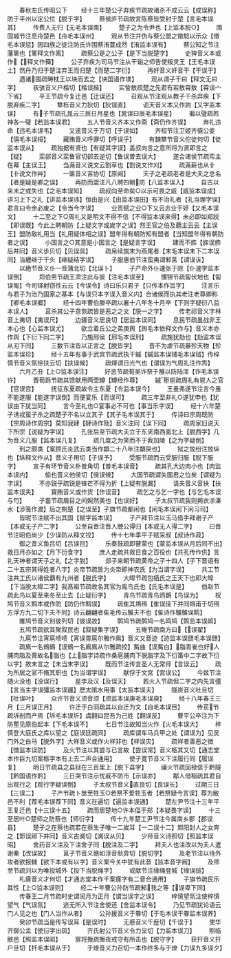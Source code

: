 <!-- { "loadSidebar": true } -->
　　春秋左氏传昭公下
　　经十三年楚公子弃疾节疏故诸杀不成云云【成误称】防于平州以定公位【脱于字】
　　蔡侯庐节疏故言陈蔡皆受封于楚【言毛本误其】
　　传费人无归【无毛本误南】
　　楚子之为令尹也【上监本脱○】
　　围固城节注息舟楚邑【舟毛本误州】
　　观从节注并伪与蔡公盟之徴騐以示众【徴毛本误惩】因四族之徒注防氏许围蔡洧蔓成然【洧监本误有】
　　蔡公知之节注藩篱也【篱释文作离】
　　疏蔡公是之公子【是下当脱楚字】
　　史猈音义本或作【释文作篺】
　　公子弃疾为司马节注从干谿之师告使叛灵王【王毛本误土】然丹乃归于楚注弃王而归楚【而楚二字衍】
　　再奸音义奸音干【干误于】
　　遇诸围疏畴枕王以块而去之【块国语作墣】
　　观从谓子干曰【释文无曰字】
　　夜骇音义户楷切【楷误揩】
　　实訾敖疏楚之先君有若敖霄敖【霄误宀下省】
　　平王节疏今复迁邑【迁误还】
　　召观从节注观从教子干杀弃疾【下脱弃疾二字】
　　犨栎音义力狄切【狄误直】
　　诟天音义本又作訽【又字监本误】
　　有子节疏孔晁云三辰日月星也【晁误曰辰毛本误星】
　　徧以璧疏若神各一璧【若监本误君】
　　五人节音义齐本又作斋【斋仍作齐误】
　　弃礼违命【违毛本误韦】
　　又逺音义于万切【于误如】
　　齐桓节注卫姬齐僖公妾【僖毛本误桓】
　　藏贿音义呼罪切【呼误乎】
　　有魏犨节音义佗徒何切【徒监本误从】
　　疏独据有贤也【有疑其字误】盖叔向言之意所将为贤即言之【疑】
　　栾郤音义栾鲁官切郤去逆切【鲁误曽去误大】
　　遂合诸侯节疏帟主在幕【主误王】
　　刍荛音义说文云割草也【割说文作刈】
　　疏荛薪也从卝【卝说文作艸】
　　一箧音义苦协切【原阙】
　　天子之老疏老者是大夫之总名【者是疑是卿之误】
　　再防而盟注凡八聘四朝防【八监本误入】
　　自古以来未之或失也【之毛本误知】
　　疏叔向至命矣○以示可畏之威【威监本误成】讲习上下之礼【讲监本误讳】恒由是兴【由监本误田】有不治礼者【礼当理字误】君言曰令余必废之【令当今字误】
　　业贡赋之业○下又云志业于好【又毛本误文】
　　十二至之下○周礼又是明文不得不信【不得监本误来得】未必即如郑説【即误既】今此上聘朝防【上疑文字或嵗字之误】然王官之伯及覇主云云【主误王】盟防敌礼用当【礼用疑体相之误】盟年得有朝防知有盟者【当知盟年得有朝防者之误】
　　小国言之○其意是小国言之【是疑言字误】
　　建而不旆【旆误斾后并同】音义歩贝切【贝误具】
　　疏帛续旐末为燕尾者【末毛本误未下二本误同】当纒继于干头【继疑结字误】
　　子服惠伯节注蛮夷谓邾莒【谓误诉】
　　以絶节音义仆一音蒲北切【北误卜】
　　子产命外仆速张于除【仆速字监本误倒】
　　郑伯男节疏王肃注此与彼【注毛本误至】
　　懐锦节疏匐伏地也【匐误匍】今司铎射窃徃云云【今误令】诗曰乐只君子【只传本作旨字】
　　注言乐与君子为治乃国家之基本【与误只本字误入音义内】合诸侯而执其老注老尊卿称【卿毛本误郷】
　　经十四年曹伯滕卒疏以襄十八年冬十月卒【下则字疑衍八监本误人】
　　莒杀其公子意恢疏皆是恶之之文【脱一之字】
　　传老祁音义字林音上夷切【夷误尺】
　　边疆音义居良切【居监本误同】
　　息民节疏虽战非王本心也【心监本误尤】
　　欲立着丘公之弟庚舆【舆毛本依释文作与】音义本亦作舆【下衍下同二字】
　　乃施邢侯【邢毛本误刑】
　　疏施犹劾也【劾监本误从刃下同】
　　三数节注皆以正言之【脱皆字】
　　晋不为虐节疏暴殄天物【殄监本误珍】
　　经十五年有事于武宫节疏武执干鏚【鏚监本误铺毛本误钺】传梓慎节音义氛徐扶云切【扶误候】
　　疏煇谓日光气也【谓误为气周礼注作炁】
　　六月乙丑【上○监本误注】
　　好恶节疏荀吴诈祭于雒以防陆浑【诈毛本误许】
　　晋荀跞节疏其馈献用两壶罇【罇经作尊】
　　鏚秬鬯疏周礼有鬯人之官【官误宫】
　　抚征东夏疏故令主东夏【令监本误今】
　　王虽弗遂节注言今虽不能遂服【能遂字误倒】而便宴乐【而误可】
　　疏三年至非礼○遂犹申也【犹误由下犹当同】
　　言今至礼也○宴事必不可也【事当乐字误】
　　经十六年楚子诱戎蛮子杀之疏楚子不名以立其子【其子毛本误其于】
　　传诗曰宗周既防【宗周诗作周宗】莫知我肄【肄诗作勚】音义注同【误下同】
　　疏周家旧说天下所宗【说疑为字误】
　　孔张后至节疏大夫立于东夹南西面北上【脱西字】几为音义几服【监本误几复】
　　疏几度之为笑而不于我加陵【之为字疑倒】
　　刑之颇类【案顾氏炎武云类当作纇二十八年注纇戾也】
　　狱之放纷注放纵也【纵释文作从】音义子用切【子误予】
　　受脤节疏而云受脤归脤【脱下脤字】
　　宣子有环节音义朴普角切【普毛本误音】
　　疏其孔大边肉小也【肉监本误内】
　　偷也音义他侯切【侯误候】
　　大国节疏谓失国君之位矣【谓疑为字误】
　　不亦锐乎疏锐是锋芒不得为折【上疑有脱漏】
　　请夫音义音扶【扶监本误夫】
　　寳贿音义或作货【作误音】
　　疏乞之与乞一字也【与乞毛本误与匄】
　　子齹节疏眉目之间婉然美也【也误好】
　　子太叔节疏我则掲衣渉溱水【涉笺作渡】后之荆楚【之误至】子旗节疏都闲也【闲毛本误闲下闲习司】
　　皆昵节注赋不出其国【赋字监本误】
　　子产拜节注以玉马借手拜谢子产【本或无子产二字】
　　公至自晋注晋人聴公得归【本或无人得二字】
　　曰晋节注昭伯尚少【少误防从释文挍】
　　传十七年季平子赋采叔【叔诗作菽】
　　御之音义鱼吕切【吕误目】
　　乐奏鼓疏即瞽蒙也【蒙监本误从月后同不出】救日月亦如之【月下衍食字】
　　庶人走疏共救日食之百役也【共孔传作供】言礼天神者谓天子之礼【之字脱】
　　郯子来朝节疏黄帝之子十四人【子下晋语有二十五宗其得姓者八字】炎帝节疏皆为炎帝即神农氏【为当谓字误】
　　共工节注共工氏以诸侯覇有九州者【脱氏字】
　　大皡节疏包牺氏之王天下也即大皡【下当脱太皡二字】我髙祖节疏故名其官为鳯鸟氏也【氏毛本误是】
　　伯赵节疏此鸟以夏至来冬至止去【止疑衍字】
　　青鸟节疏青鸟鸧鷃【鸟误为】
　　祝鸠节音义鹪本或作防【防仍作鹪误】
　　疏隹其鳺鴀【隹误佳下并同鳺甫于切鴀方浮方九二切下夫不同】诗云翩翩者隹毛传云鵻夫不也【隹诗作鵻鵻误鹪】
　　雎鸠节音义别彼列切【彼误故】
　　鹘鸠节疏鹘鸠一名鸣鸠【鹘监本误鹃】
　　五鸠节疏欲其聚叙民也【叙疑集字误】
　　五雉节疏南方曰【误翟】
　　九扈节注宵扈啧啧【宵误霄扈尔雅作鳸】音义又音迹【迹监本误赜毛本误赜】
　　疏鳸一名鴳鴳【误鴳一名鳸鳸从尔雅疏挍】觜曲【误觜白】脂青雀也好人脯肉脂及膏故名脂也【上脂字诗疏作桑扈脯肉下脱脂字及下衍筩中二字故下衍以字】故未言之【未当末字误】
　　既而节注传言圣人无常师【言误云】
　　疏为所居之官不脩其职也【为当谓字误】
　　献俘于文宫【宫误公】
　　今兹节注随火没也【没误行】
　　星孛及汉【及误天】
　　若火入节疏但二字之内先言彊【言当主字误彊监本误疆】厯太隂水用事【太监本误夫】
　　隧炭音义吐旦切【吐误叶】
　　众许节音义须音须【须监本误庚毛本误庾】
　　经十八年春王三月【三月误正月】
　　许迁于白羽疏其以自迁为文【自毛本误目】
　　传苌节疏坼剖而产焉【坼毛本误圻】虞翻曰昆吾为己姓【翻误反】
　　曹平公卒注为下防塟见原伯起本【下毛本误不】
　　七日节注故知当火作【火毛本误大】
　　梓慎登大庭氏之库以望之【庭误廷疏同】
　　疏库谓车马兵甲之处【谓误为】见吴门外之白马【脱外字】大祥音义或作火祥非也【祥误灾】
　　疏祥者善恶之徴【徴监本误防】
　　及火节注以其尝与已言故【尝误常】音义柩其又切【通志堂本作巨九切案柩字本有上去二声合通用】
　　使子寛节音义下注履行同【履误复】
　　明日节疏县之县狱在三百里上【脱下县字】
　　禳火节疏回禄信于黔隧【黔国语作耹】
　　三日哭节注示忧戚不防市【示误亦】
　　鄅人借稲疏其君自出观行之【观行字疑误倒】
　　子太叔节音义直良切【良误长】
　　过期三日【三误二】
　　子产节疏卜筮至牲玉○若祭不爱牲玉者【若祭疑今言误】荐为敝邑不利【荐毛本误荐下同】音义在遍切【遍监本误通】
　　楚左尹节注十三年平王复迁邑【十三误十五】
　　疏而居楚地○许本偪于郑【本疑畏字误】
　　十三至居叶○楚师之防蔡也【师衍字】
　　传十九年楚工尹节注今属南乡郡【郡误县】
　　楚子之在蔡也疏若在蔡生子唯一二嵗耳【一二误十二】郹阳封人之女奔之【郹误郥下并同】音义古阒切【阒误从贝】
　　少师音义诗照切【照监本误昭】
　　舍药音义注及下注舍子同【脱注及二字】
　　拜夫人也注改以为夫人遣谢秦【改误故】
　　莒子节音义赣如淳音耿弇切【脱切字】
　　及老节注以待外攻者欲报雠【欲下本或有以字】音义案今关中犹有此音【监本音字阙】
　　及师至节疏刘以为唯投城外【投下当脱绳字】
　　或献节注缘绳登城【缘误缒】
　　札瘥音义才何切【才通志堂本作千案瘥字有二音合通用】
　　子旗节疏民乐其性【上○监本误则】
　　经二十年曹公孙防节疏邾我之等【误卑下同】
　　传春王二月节疏时史谓闰月为正月【谓当误字之误】
　　梓慎望氛注使梓慎望气【气误氛】
　　逃无所入节注舍使还【舍监本误令】
　　乃见节疏犹论语云门人见之也【门人当作从者】
　　公孙援音义于眷切【于毛本误干眷监本误养】
　　癸卯节疏当是传写误耳【是误时】
　　无慼音义千歴切【千误于】
　　使华齐御公孟【使衍字出疏】
　　齐氏射公节音义令力呈切【力监本误刀】
　　照临敝邑【照监本误昭】
　　賔将掫疏掫夜戒守有所击也【脱守字】
　　获扞音义扞户旦切【扞毛本误从于】
　　于燎音义力召切一本作终多与于燎【力误九多误夕】
